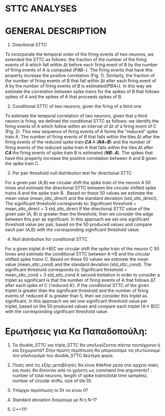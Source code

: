 # STTC ANALYSES

# GENERAL DESCRIPTION

1. Directional STTC

To incorporate the temporal order of the firing events of two neurons, we extended the STTC as follows: the fraction of the number of the firing events of A which fall within Δt before each firing event of B by the number of firing events of A is computed (𝑃𝐴𝐵−). The firing events that have this property increase the positive correlation (Fig. 1). Similarly, the fraction of the number of firing events of B that fall within Δt after each firing event of A by the number of firing events of B is estimated(𝑃𝐵𝐴+). In this way we estimate the correlation between spike trains for the spikes of B that follows spikes of A and the spikes of A that proceeds spikes of B.


2. Conditional STTC of two neurons, given the firing of a third one

To estimate the temporal correlation of two neurons, given that a third neuron is firing, we defined the
conditional STTC as follows: we identify the firing events of A which follow within an interval of Δt of a
firing event of C (Fig. 2). This new sequence of firing events of A forms the “reduced” spike train A. The
number of firing events of B that falls within the tiles Δt after the firing events of the reduced spike train
𝑪𝑨
A (𝑵𝑨+𝑩) and the number of firing events of the reduced spike train A that falls within the tiles Δt after
𝑪𝑨
the firing events of spike train B is estimated (𝑵𝑩−𝑨). The spikes that have this property increase the
positive correlation between A and B given the spike train C.


3. Per pair threshold null distribution test for directional STTC

For a given pair (A,B) we circular shift the spike train of the neuron A 50 times and estimate the directional STTC between the circular shifted spike trains A and the spike train B . Based on these 50 values we estimate the mean value (mean_sttc_direct) and the standard deviation (std_sttc_direct). The significant threshold corresponds to:
Significant threshold = mean_sttc_direct + 3 std_sttc_direct
If the directional STTC value of the given pair (A, B) is greater than the threshold, then we consider the edge between this pair as significant. In this approach we set one significant threshold value per pair, based on the 50 produced values and compare each pair (A,B) with the corresponding significant threshold value.


4. Null distribution for conditional STTC

For a given triplet A->B|C we circular shift the spike train of the neuron C 50 times and estimate the conditional STTC between A->B and the circular shifted spike trains C. Based on these 50 values we estimate the mean value (mean_sttc_cond) and the standard deviation (std_sttc_cond). The significant threshold corresponds to:
Significant threshold = mean_sttc_cond + 3 std_sttc_cond
A second limitation in order to consider a triplet as significant is that the number of firing events of A that follows ΔΤ after each spike of C (‘reduced A’).
If the conditional STTC of the given triplet is greater than the significant threshold and the number of firing events of ‘reduced A’ is greater than 5, then we consider this triplet as significant.
In this approach we set one significant threshold value per triplet, based on the 50 produced values and compare each triplet (A-> B)|C with the corresponding significant threshold value.



# Ερωτήσεις για Κα Παπαδοπούλη:

1. Τα double_STTC και triple_STTC θα υπολογίζονται πάντα ταυτόχρονα ή και ξεχωριστά? 
  Στην πρώτη περίπτωση θα μπορούσαμε να γλυτώνουμε τον υπολογισμό του double_STTC δεύτερη φορα.

2. Ποιές από τις εξής μεταβλητές θα είναι #define μεσα στο αρχείο main, και ποιές θα δίνονται από το χρήστη 
  ως command line arguments? : number of total neurons, length of spike trains(total time samples), number of circular 
  shifts, size of tile Dt. 

3. Υπάρχει περίπτωση το Dt να είναι 0?

4. Standard deviation διαιρούμε με Ν η Ν-1?

5. C++11?

